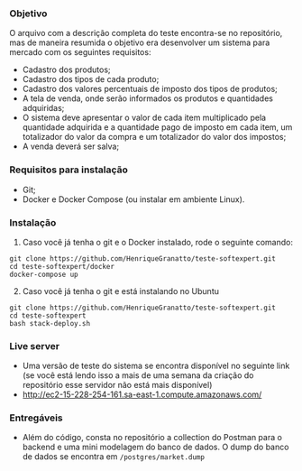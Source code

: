 ### Objetivo
O arquivo com a descrição completa do teste encontra-se no repositório, mas de maneira resumida o objetivo era desenvolver um sistema para mercado com os seguintes requisitos:
* Cadastro dos produtos;
* Cadastro dos tipos de cada produto;
* Cadastro dos valores percentuais de imposto dos tipos de produtos;
* A tela de venda, onde serão informados os produtos e quantidades adquiridas;
* O sistema deve apresentar o valor de cada item multiplicado pela quantidade adquirida e a quantidade pago de imposto em cada item, um totalizador do valor da compra e um totalizador do valor dos impostos;
* A venda deverá ser salva;

### Requisitos para instalação
- Git;
- Docker e Docker Compose (ou instalar em ambiente Linux).

### Instalação
1. Caso você já tenha o git e o Docker instalado, rode o seguinte comando:
```
git clone https://github.com/HenriqueGranatto/teste-softexpert.git
cd teste-softexpert/docker
docker-compose up
```
2. Caso você já tenha o git e está instalando no Ubuntu
```
git clone https://github.com/HenriqueGranatto/teste-softexpert.git
cd teste-softexpert
bash stack-deploy.sh
```

### Live server
- Uma versão de teste do sistema se encontra disponível no seguinte link (se você está lendo isso a mais de uma semana da criação do repositório esse servidor não está mais disponível)
- http://ec2-15-228-254-161.sa-east-1.compute.amazonaws.com/

### Entregáveis
- Além do código, consta no repositório a collection do Postman para o backend e uma mini modelagem do banco de dados. O dump do banco de dados se encontra em `/postgres/market.dump`
